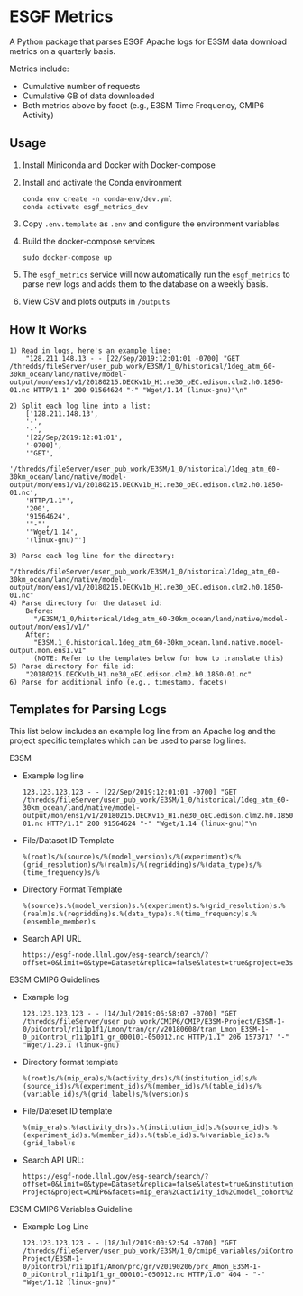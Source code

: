 # ESGF Metrics

A Python package that parses ESGF Apache logs for E3SM data download metrics on a quarterly basis.

Metrics include:

- Cumulative number of requests
- Cumulative GB of data downloaded
- Both metrics above by facet (e.g., E3SM Time Frequency, CMIP6 Activity)

## Usage

1.  Install Miniconda and Docker with Docker-compose
2.  Install and activate the Conda environment

        conda env create -n conda-env/dev.yml
        conda activate esgf_metrics_dev

3.  Copy `.env.template` as `.env` and configure the environment variables
4.  Build the docker-compose services

        sudo docker-compose up

5.  The `esgf_metrics` service will now automatically run the `esgf_metrics` to parse new logs and adds them to the database on a weekly basis.

6.  View CSV and plots outputs in `/outputs`

## How It Works

    1) Read in logs, here's an example line:
        "128.211.148.13 - - [22/Sep/2019:12:01:01 -0700] "GET /thredds/fileServer/user_pub_work/E3SM/1_0/historical/1deg_atm_60-30km_ocean/land/native/model-output/mon/ens1/v1/20180215.DECKv1b_H1.ne30_oEC.edison.clm2.h0.1850-01.nc HTTP/1.1" 200 91564624 "-" "Wget/1.14 (linux-gnu)"\n"

    2) Split each log line into a list:
        ['128.211.148.13',
        '-',
        '-',
        '[22/Sep/2019:12:01:01',
        '-0700]',
        '"GET',
        '/thredds/fileServer/user_pub_work/E3SM/1_0/historical/1deg_atm_60-30km_ocean/land/native/model-output/mon/ens1/v1/20180215.DECKv1b_H1.ne30_oEC.edison.clm2.h0.1850-01.nc',
        'HTTP/1.1"',
        '200',
        '91564624',
        '"-"',
        '"Wget/1.14',
        '(linux-gnu)"']

    3) Parse each log line for the directory:
        "/thredds/fileServer/user_pub_work/E3SM/1_0/historical/1deg_atm_60-30km_ocean/land/native/model-output/mon/ens1/v1/20180215.DECKv1b_H1.ne30_oEC.edison.clm2.h0.1850-01.nc"
    4) Parse directory for the dataset id:
        Before:
          "/E3SM/1_0/historical/1deg_atm_60-30km_ocean/land/native/model-output/mon/ens1/v1/"
        After:
          "E3SM.1_0.historical.1deg_atm_60-30km_ocean.land.native.model-output.mon.ens1.v1"
          (NOTE: Refer to the templates below for how to translate this)
    5) Parse directory for file id:
        "20180215.DECKv1b_H1.ne30_oEC.edison.clm2.h0.1850-01.nc"
    6) Parse for additional info (e.g., timestamp, facets)

## Templates for Parsing Logs

This list below includes an example log line from an Apache log and the project specific templates which can be used to parse log lines.

E3SM

- Example log line

      123.123.123.123 - - [22/Sep/2019:12:01:01 -0700] "GET /thredds/fileServer/user_pub_work/E3SM/1_0/historical/1deg_atm_60-30km_ocean/land/native/model-output/mon/ens1/v1/20180215.DECKv1b_H1.ne30_oEC.edison.clm2.h0.1850-01.nc HTTP/1.1" 200 91564624 "-" "Wget/1.14 (linux-gnu)"\n

- File/Dataset ID Template

      %(root)s/%(source)s/%(model_version)s/%(experiment)s/%(grid_resolution)s/%(realm)s/%(regridding)s/%(data_type)s/%(time_frequency)s/%

- Directory Format Template

      %(source)s.%(model_version)s.%(experiment)s.%(grid_resolution)s.%(realm)s.%(regridding)s.%(data_type)s.%(time_frequency)s.%(ensemble_member)s

- Search API URL

      https://esgf-node.llnl.gov/esg-search/search/?offset=0&limit=0&type=Dataset&replica=false&latest=true&project=e3sm&project=ACME&facets=experiment%2Cscience_driver%2Crealm%2Cmodel_version%2Cregridding%2Ctime_frequency%2Cdata_type%2Censemble_member%2Ctuning%2Ccampaign%2Cperiod%2Catmos_grid_resolution%2Cocean_grid_resolution%2Cland_grid_resolution%2Cseaice_grid_resolution%2Cdata_node&format=application%2Fsolr%2Bjson

E3SM CMIP6 Guidelines

- Example log

      123.123.123.123 - - [14/Jul/2019:06:58:07 -0700] "GET /thredds/fileServer/user_pub_work/CMIP6/CMIP/E3SM-Project/E3SM-1-0/piControl/r1i1p1f1/Lmon/tran/gr/v20180608/tran_Lmon_E3SM-1-0_piControl_r1i1p1f1_gr_000101-050012.nc HTTP/1.1" 206 1573717 "-" "Wget/1.20.1 (linux-gnu)

- Directory format template

      %(root)s/%(mip_era)s/%(activity_drs)s/%(institution_id)s/%(source_id)s/%(experiment_id)s/%(member_id)s/%(table_id)s/%(variable_id)s/%(grid_label)s/%(version)s

- File/Dateset ID template

      %(mip_era)s.%(activity_drs)s.%(institution_id)s.%(source_id)s.%(experiment_id)s.%(member_id)s.%(table_id)s.%(variable_id)s.%(grid_label)s

- Search API URL:

      https://esgf-node.llnl.gov/esg-search/search/?offset=0&limit=0&type=Dataset&replica=false&latest=true&institution_id=E3SM-Project&project=CMIP6&facets=mip_era%2Cactivity_id%2Cmodel_cohort%2Cproduct%2Csource_id%2Cinstitution_id%2Csource_type%2Cnominal_resolution%2Cexperiment_id%2Csub_experiment_id%2Cvariant_label%2Cgrid_label%2Ctable_id%2Cfrequency%2Crealm%2Cvariable_id%2Ccf_standard_name%2Cdata_node&format=application%2Fsolr%2Bjson

E3SM CMIP6 Variables Guideline

- Example Log Line

      123.123.123.123 - - [18/Jul/2019:00:52:54 -0700] "GET /thredds/fileServer/user_pub_work/E3SM/1_0/cmip6_variables/piControl/CMIP6/CMIP/E3SM-Project/E3SM-1-0/piControl/r1i1p1f1/Amon/prc/gr/v20190206/prc_Amon_E3SM-1-0_piControl_r1i1p1f1_gr_000101-050012.nc HTTP/1.0" 404 - "-" "Wget/1.12 (linux-gnu)"
